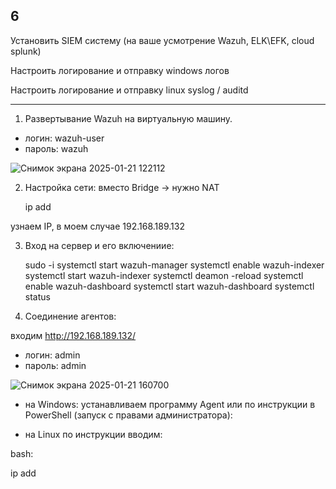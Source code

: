 ## 6

Установить SIEM систему (на ваше усмотрение Wazuh, ELK\EFK, cloud splunk)

Настроить логирование и отправку windows  логов

Настроить логирование и отправку linux syslog / auditd 

___

1. Развертывание Wazuh на виртуальную машину. 
- логин: wazuh-user
- пароль: wazuh

![Снимок экрана 2025-01-21 122112](https://github.com/user-attachments/assets/cb2f90c3-0770-42f3-ae67-98fbb11ce642)


2. Настройка сети: вместо Bridge -> нужно NAT

   ip add

узнаем IP, в моем случае 192.168.189.132


3. Вход на сервер и его включениие:

   sudo -i
   systemctl start wazuh-manager
   systemctl enable wazuh-indexer
   systemctl start wazuh-indexer
   systemctl deamon -reload
   systemctl enable wazuh-dashboard
   systemctl start wazuh-dashboard
   systemctl status
  

4. Соединение агентов:

входим http://192.168.189.132/
- логин: admin
- пароль: admin

![Снимок экрана 2025-01-21 160700](https://github.com/user-attachments/assets/09548e2c-9e47-4682-8f64-8696b237c00d)

- на Windows: устанавливаем программу Agent или по инструкции в PowerShell (запуск с правами администратора):



- на Linux по инструкции вводим:

 bash:

   ip add



